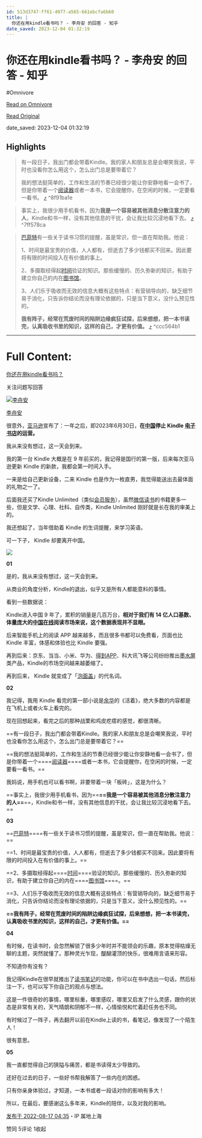 ```yaml
---
id: 513d3747-ff61-4977-a565-661ebcfa6b60
title: |
  你还在用kindle看书吗？ - 李舟安 的回答 - 知乎
date_saved: 2023-12-04 01:32:19
---
```


# 你还在用kindle看书吗？ - 李舟安 的回答 - 知乎
#Omnivore

[Read on Omnivore](https://omnivore.app/me/kindle-18c338714c0)

[Read Original](https://www.zhihu.com/question/463108175/answer/2631343308)

date_saved: 2023-12-04 01:32:19


## Highlights

> 有一段日子，我出门都会带着Kindle。我的家人和朋友总是会嘲笑我说，平时也没看你怎么用这个，怎么出门总是要带着它？
> 
> 我的想法挺简单的，工作和生活的节奏已经很少能让你安静地看一会书了，但是你带着一个[阅读器](https://www.zhihu.com/search?q=%E9%98%85%E8%AF%BB%E5%99%A8&search%5Fsource=Entity&hybrid%5Fsearch%5Fsource=Entity&hybrid%5Fsearch%5Fextra=%7B%22sourceType%22%3A%22answer%22%2C%22sourceId%22%3A2631343308%7D)或者一本书，它会提醒你，在空闲的时候，一定要看一看书。 [⤴️](https://omnivore.app/me/kindle-18c338714c0#8f91ba1e-0a0d-4cb8-8dd4-684837c0d8a1)  ^8f91ba1e

> 事实上，我很少用手机看书，因为**我是一个容易被其他消息分散注意力的人**，Kindle和书一样，没有其他信息的干扰，会让我比较沉浸地看下去。 [⤴️](https://omnivore.app/me/kindle-18c338714c0#7ff578ca-644d-4486-b5ce-d4ab021279b8)  ^7ff578ca

> [巴菲特](https://www.zhihu.com/search?q=%E5%B7%B4%E8%8F%B2%E7%89%B9&search%5Fsource=Entity&hybrid%5Fsearch%5Fsource=Entity&hybrid%5Fsearch%5Fextra=%7B%22sourceType%22%3A%22answer%22%2C%22sourceId%22%3A2631343308%7D)有一些关于读书习惯的提醒，虽是常识，但一直在帮助我。他说：
> 
> 1、时间是最宝贵的价值，人人都有，但逝去了多少钱都买不回来。因此要将有限的时间投入在有价值的事上。
> 
> 2、多摄取经得起[时间](https://www.zhihu.com/search?q=%E6%97%B6%E9%97%B4&search%5Fsource=Entity&hybrid%5Fsearch%5Fsource=Entity&hybrid%5Fsearch%5Fextra=%7B%22sourceType%22%3A%22answer%22%2C%22sourceId%22%3A2631343308%7D)验证的知识。那些缓慢的、历久弥新的知识，有助于建立你自己的内在[图书馆](https://www.zhihu.com/search?q=%E5%9B%BE%E4%B9%A6%E9%A6%86&search%5Fsource=Entity&hybrid%5Fsearch%5Fsource=Entity&hybrid%5Fsearch%5Fextra=%7B%22sourceType%22%3A%22answer%22%2C%22sourceId%22%3A2631343308%7D)。
> 
> 3、人们乐于吸收而无效的信息大概有这些特点：有营销导向的，缺乏细节易于消化，只告诉你结论而没有理论依据的，只是当下意义，没什么预见性的。
> 
> **我有阵子，经常在荒废时间的陷阱边缘疯狂试探，后来想想，把一本书读完，认真吸收书里的知识，这样的自己，才更有价值。** [⤴️](https://omnivore.app/me/kindle-18c338714c0#ccc564b1-4f80-4a5b-954d-ffb3c71c6fc1)  ^ccc564b1


--- 

# Full Content: 

[你还在用kindle看书吗？](https://www.zhihu.com/question/463108175?utm%5Fid=0)

关注问题写回答

[![李舟安](https://proxy-prod.omnivore-image-cache.app/0x0,s5976UL-gE4ayQopBxt0lVXquiJIzmaXb_UIBfTjtdjE/https://picx.zhimg.com/v2-1adb7fd796b917d05fd8a3414a0f715d_l.jpg?source=2c26e567)](https://www.zhihu.com/people/joyleeza)

[李舟安](https://www.zhihu.com/people/joyleeza)

很意外，[亚马逊](https://www.zhihu.com/search?q=%E4%BA%9A%E9%A9%AC%E9%80%8A&search%5Fsource=Entity&hybrid%5Fsearch%5Fsource=Entity&hybrid%5Fsearch%5Fextra=%7B%22sourceType%22%3A%22answer%22%2C%22sourceId%22%3A2631343308%7D)宣布了：一年之后，即2023年6月30日，**在[中国](https://www.zhihu.com/search?q=%E4%B8%AD%E5%9B%BD&search%5Fsource=Entity&hybrid%5Fsearch%5Fsource=Entity&hybrid%5Fsearch%5Fextra=%7B%22sourceType%22%3A%22answer%22%2C%22sourceId%22%3A2631343308%7D)停止 Kindle [电子书店](https://www.zhihu.com/search?q=%E7%94%B5%E5%AD%90%E4%B9%A6%E5%BA%97&search%5Fsource=Entity&hybrid%5Fsearch%5Fsource=Entity&hybrid%5Fsearch%5Fextra=%7B%22sourceType%22%3A%22answer%22%2C%22sourceId%22%3A2631343308%7D)的运营。**

我从来没有想过，这一天会到来。

我的第一台 Kindle 大概是在 9 年前买的，我记得是国行的第一版，后来每次亚马逊更新 Kindle 的新款，我都会第一时间入手。

一来是给自己更新设备，二来 Kindle 也是作为一枚直男，我觉得能送出去最体面的礼物之一了。

后面我还买了Kindle Unlimited（类似[会员服务](https://www.zhihu.com/search?q=%E4%BC%9A%E5%91%98%E6%9C%8D%E5%8A%A1&search%5Fsource=Entity&hybrid%5Fsearch%5Fsource=Entity&hybrid%5Fsearch%5Fextra=%7B%22sourceType%22%3A%22answer%22%2C%22sourceId%22%3A2631343308%7D)），虽然[微信读书](https://www.zhihu.com/search?q=%E5%BE%AE%E4%BF%A1%E8%AF%BB%E4%B9%A6&search%5Fsource=Entity&hybrid%5Fsearch%5Fsource=Entity&hybrid%5Fsearch%5Fextra=%7B%22sourceType%22%3A%22answer%22%2C%22sourceId%22%3A2631343308%7D)的书籍更多一些，但是文学、心理、社科、自传类，Kindle Unlimited 刚好就是长在我的审美上的。

我还想起了，当年借助着 Kindle 的生词提醒，来学习英语。

可一下子， Kindle 却要离开中国。

![](https://proxy-prod.omnivore-image-cache.app/1080x1920,s42VQD5PUN57C2bnd9QshN-gxWbv8YlPXepUzSluzpHE/https://picx.zhimg.com/50/v2-9993b2fcd312268ab46b5dc21ce7a67d_720w.jpg?source=2c26e567)

**01**

是的，我从来没有想过，这一天会到来。

从商业的角度分析，Kindle的退出，似乎又是所有人都能意料的事情。

看到一些数据说：

Kindle进入中国 9 年了，累积的销量是几百万台，**相对于我们有 14 亿人口基数、体量庞大的[中国在线](https://www.zhihu.com/search?q=%E4%B8%AD%E5%9B%BD%E5%9C%A8%E7%BA%BF&search%5Fsource=Entity&hybrid%5Fsearch%5Fsource=Entity&hybrid%5Fsearch%5Fextra=%7B%22sourceType%22%3A%22answer%22%2C%22sourceId%22%3A2631343308%7D)阅读市场来说，这个数据表现并不显眼。**

后来智能手机上的阅读 APP 越来越多，而且很多书都可以免费看，页面也比 Kindle 丰富，体感和体验也比 Kindle 要强。

再到后来：京东、当当、小米、华为、[得到APP](https://www.zhihu.com/search?q=%E5%BE%97%E5%88%B0APP&search%5Fsource=Entity&hybrid%5Fsearch%5Fsource=Entity&hybrid%5Fsearch%5Fextra=%7B%22sourceType%22%3A%22answer%22%2C%22sourceId%22%3A2631343308%7D)、科大讯飞等公司纷纷推出[墨水屏](https://www.zhihu.com/search?q=%E5%A2%A8%E6%B0%B4%E5%B1%8F&search%5Fsource=Entity&hybrid%5Fsearch%5Fsource=Entity&hybrid%5Fsearch%5Fextra=%7B%22sourceType%22%3A%22answer%22%2C%22sourceId%22%3A2631343308%7D)类产品，Kindle的市场空间越来越萎缩了。

再到后来， Kindle 就变成了「[泡面盖](https://www.zhihu.com/search?q=%E6%B3%A1%E9%9D%A2%E7%9B%96&search%5Fsource=Entity&hybrid%5Fsearch%5Fsource=Entity&hybrid%5Fsearch%5Fextra=%7B%22sourceType%22%3A%22answer%22%2C%22sourceId%22%3A2631343308%7D)」的代名词。

**02**

我记得，我用 Kindle 看完的第一部小说是[余华](https://www.zhihu.com/search?q=%E4%BD%99%E5%8D%8E&search%5Fsource=Entity&hybrid%5Fsearch%5Fsource=Entity&hybrid%5Fsearch%5Fextra=%7B%22sourceType%22%3A%22answer%22%2C%22sourceId%22%3A2631343308%7D)的《活着》，绝大多数的内容都是在飞机上或者火车上看完的。

现在回想起来，看完之后的那种战栗和鸡皮疙瘩的感觉，都很清晰。

==有一段日子，我出门都会带着Kindle。我的家人和朋友总是会嘲笑我说，平时也没看你怎么用这个，怎么出门总是要带着它？==

==我的想法挺简单的，工作和生活的节奏已经很少能让你安静地看一会书了，但是你带着一个====[阅读器](https://www.zhihu.com/search?q=%E9%98%85%E8%AF%BB%E5%99%A8&search%5Fsource=Entity&hybrid%5Fsearch%5Fsource=Entity&hybrid%5Fsearch%5Fextra=%7B%22sourceType%22%3A%22answer%22%2C%22sourceId%22%3A2631343308%7D)====或者一本书，它会提醒你，在空闲的时候，一定要看一看书。==

我妈说，用手机也可以看书啊，非要带着一块「板砖」，这是为什么？

==事实上，我很少用手机看书，因为==**==我是一个容易被其他消息分散注意力的人==**==，Kindle和书一样，没有其他信息的干扰，会让我比较沉浸地看下去。==  

**03**

==[巴菲特](https://www.zhihu.com/search?q=%E5%B7%B4%E8%8F%B2%E7%89%B9&search%5Fsource=Entity&hybrid%5Fsearch%5Fsource=Entity&hybrid%5Fsearch%5Fextra=%7B%22sourceType%22%3A%22answer%22%2C%22sourceId%22%3A2631343308%7D)====有一些关于读书习惯的提醒，虽是常识，但一直在帮助我。他说：==

==1、时间是最宝贵的价值，人人都有，但逝去了多少钱都买不回来。因此要将有限的时间投入在有价值的事上。==

==2、多摄取经得起====[时间](https://www.zhihu.com/search?q=%E6%97%B6%E9%97%B4&search%5Fsource=Entity&hybrid%5Fsearch%5Fsource=Entity&hybrid%5Fsearch%5Fextra=%7B%22sourceType%22%3A%22answer%22%2C%22sourceId%22%3A2631343308%7D)====验证的知识。那些缓慢的、历久弥新的知识，有助于建立你自己的内在====[图书馆](https://www.zhihu.com/search?q=%E5%9B%BE%E4%B9%A6%E9%A6%86&search%5Fsource=Entity&hybrid%5Fsearch%5Fsource=Entity&hybrid%5Fsearch%5Fextra=%7B%22sourceType%22%3A%22answer%22%2C%22sourceId%22%3A2631343308%7D)====。==

==3、人们乐于吸收而无效的信息大概有这些特点：有营销导向的，缺乏细节易于消化，只告诉你结论而没有理论依据的，只是当下意义，没什么预见性的。==

**==我有阵子，经常在荒废时间的陷阱边缘疯狂试探，后来想想，把一本书读完，认真吸收书里的知识，这样的自己，才更有价值。==**

**04**

有时候，在读书时，会忽然解锁了很多少年时并不能领会的乐趣，原本觉得枯燥无聊的主题，突然就懂了。那种灵光乍现，醍醐灌顶的快乐，很难用言语来形容。

不知道你有没有？

我记得Kindle在很早就推出了[读书笔记](https://www.zhihu.com/search?q=%E8%AF%BB%E4%B9%A6%E7%AC%94%E8%AE%B0&search%5Fsource=Entity&hybrid%5Fsearch%5Fsource=Entity&hybrid%5Fsearch%5Fextra=%7B%22sourceType%22%3A%22answer%22%2C%22sourceId%22%3A2631343308%7D)的功能，你可以在书中选出一句话，然后标注一下，也可以写下你自己的观点与想法。

这是一件很奇妙的事情，哪里标重，哪里感叹，哪里又启发了什么灵感，跟你的状态是非常有关的，天气晴朗和阴郁不一样，心情愉悦和忙着赶任务也不同。

有时候过了一阵子，再去翻开以前在Kindle上读的书，看笔记，像发现了一个陌生人！

很有意思。

**05**

我一直都觉得自己的狭隘与痛苦，都是书读得太少导致的。

还好在过去的日子，一些好书帮我解答了一些内在的困惑。

只有你亲身体验过，才知道，一本书或者一段话对你的影响有多大！

所以，在最后，要感谢这么多年来，Kindle的陪伴，以及对我的影响。

[发布于 2022-08-17 04:35](https://www.zhihu.com/question/463108175/answer/2631343308)・IP 属地上海

​赞同 5​​评论 1​收起​
